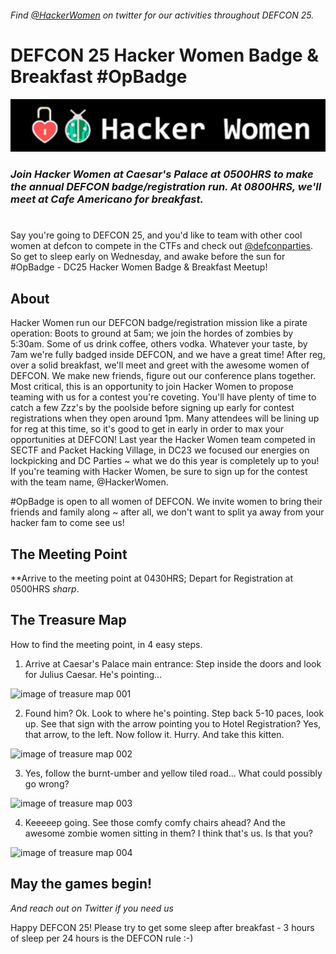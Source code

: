 ###### Find [@HackerWomen](https://twitter.com/hackerwomen) on twitter for our activities throughout DEFCON 25.
# DEFCON 25 Hacker Women Badge &amp; Breakfast #OpBadge
![image of hacker women header](https://github.com/hackerwomen/dc25badge/blob/master/hackerwomen-ISS_header-001.png)

### *Join Hacker Women at Caesar's Palace at 0500HRS to make the annual DEFCON badge/registration run.  At 0800HRS, we'll meet at Cafe Americano for breakfast.*
# 
Say you're going to DEFCON 25, and you'd like to team with other cool women at defcon to compete in the CTFs and check out [@defconparties](https://twitter.com/defconparties). So get to sleep early on Wednesday, and awake before the sun for #OpBadge - DC25 Hacker Women Badge & Breakfast Meetup!

## About

Hacker Women run our DEFCON badge/registration mission like a pirate operation: Boots to ground at 5am; we join the hordes of zombies by 5:30am. Some of us drink coffee, others vodka. Whatever your taste, by 7am we're fully badged inside DEFCON, and we have a great time! After reg, over a solid breakfast, we'll meet and greet with the awesome women of DEFCON. We make new friends, figure out our conference plans together.  Most critical, this is an opportunity to join Hacker Women to propose teaming with us for a contest you're coveting. You'll have plenty of time to catch a few Zzz's by the poolside before signing up early for contest registrations when they open around 1pm.  Many attendees will be lining up for reg at this time, so it's good to get in early in order to max your opportunities at DEFCON!  Last year the Hacker Women team competed in SECTF and Packet Hacking Village, in DC23 we focused our energies on lockpicking and DC Parties ~ what we do this year is completely up to you! If you're teaming with Hacker Women, be sure to sign up for the contest with the team name, @HackerWomen.

#OpBadge is open to all women of DEFCON.  We invite women to bring their friends and family along ~ after all, we don't want to split ya away from your hacker fam to come see us!

## The Meeting Point
**Arrive to the meeting point at 0430HRS; Depart for Registration at 0500HRS *sharp*.

## The Treasure Map

How to find the meeting point, in 4 easy steps.

1. Arrive at Caesar's Palace main entrance: Step inside the doors and look for Julius Caesar. He's pointing...

![image of treasure map 001](https://github.com/hackerwomen/dc25badge/blob/master/map-001.jpeg)

2. Found him? Ok. Look to where he's pointing. Step back 5-10 paces, look up. See that sign with the arrow pointing you to Hotel Registration? Yes, that arrow, to the left. Now follow it. Hurry. And take this kitten.

![image of treasure map 002](https://github.com/hackerwomen/dc25badge/blob/master/map-002.jpeg)

3. Yes, follow the burnt-umber and yellow tiled road... What could possibly go wrong?

![image of treasure map 003](https://github.com/hackerwomen/dc25badge/blob/master/map-003.jpeg)

4. Keeeeep going. See those comfy comfy chairs ahead? And the awesome zombie women sitting in them? I think that's us. Is that you?

![image of treasure map 004](https://github.com/hackerwomen/dc25badge/blob/master/map-004.jpeg)

## May the games begin!
*And reach out on Twitter if you need us*

Happy DEFCON 25! Please try to get some sleep after breakfast - 3 hours of sleep per 24 hours is the DEFCON rule :-)
